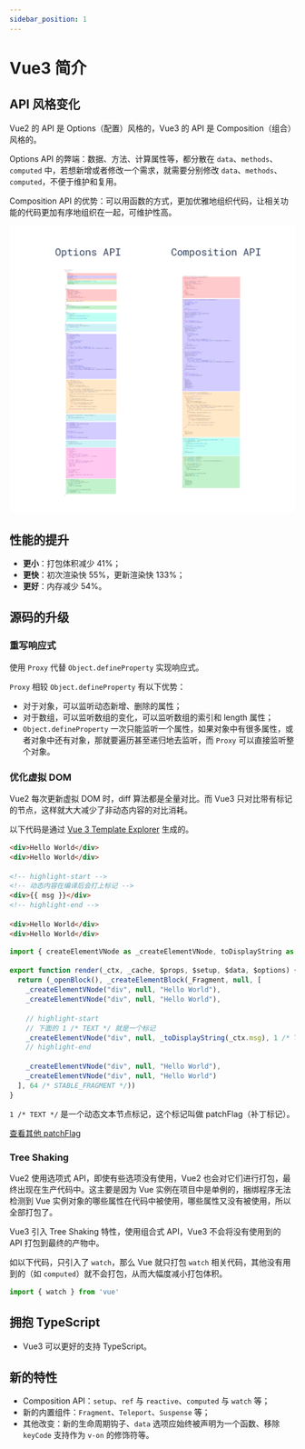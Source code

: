```yaml
---
sidebar_position: 1
---
```


# Vue3 简介

## API 风格变化

Vue2 的 API 是 Options（配置）风格的，Vue3 的 API 是 Composition（组合）风格的。

Options API 的弊端：数据、方法、计算属性等，都分散在 `data`、`methods`、`computed` 中，若想新增或者修改一个需求，就需要分别修改 `data`、`methods`、`computed`，不便于维护和复用。

Composition API 的优势：可以用函数的方式，更加优雅地组织代码，让相关功能的代码更加有序地组织在一起，可维护性高。

![api_style.png](images/api_style.png)

## 性能的提升

- **更小**：打包体积减少 41%；
- **更快**：初次渲染快 55%，更新渲染快 133%；
- **更好**：内存减少 54%。

## 源码的升级

### 重写响应式

使用 `Proxy` 代替 `Object.defineProperty` 实现响应式。

`Proxy` 相较 `Object.defineProperty` 有以下优势：

- 对于对象，可以监听动态新增、删除的属性；
- 对于数组，可以监听数组的变化，可以监听数组的索引和 length 属性；
- `Object.defineProperty` 一次只能监听一个属性，如果对象中有很多属性，或者对象中还有对象，那就要遍历甚至递归地去监听，而 `Proxy` 可以直接监听整个对象。

### 优化虚拟 DOM

Vue2 每次更新虚拟 DOM 时，diff 算法都是全量对比。而 Vue3 只对比带有标记的节点，这样就大大减少了非动态内容的对比消耗。

以下代码是通过 [Vue 3 Template Explorer](https://template-explorer.vuejs.org/) 生成的。

```html title="DOM 节点"
<div>Hello World</div>
<div>Hello World</div>

<!-- highlight-start -->
<!-- 动态内容在编译后会打上标记 -->
<div>{{ msg }}</div>
<!-- highlight-end -->

<div>Hello World</div>
<div>Hello World</div>
```

```js title="Vue3 编译后的 VDOM"
import { createElementVNode as _createElementVNode, toDisplayString as _toDisplayString, Fragment as _Fragment, openBlock as _openBlock, createElementBlock as _createElementBlock } from "vue"

export function render(_ctx, _cache, $props, $setup, $data, $options) {
  return (_openBlock(), _createElementBlock(_Fragment, null, [
    _createElementVNode("div", null, "Hello World"),
    _createElementVNode("div", null, "Hello World"),
    
    // highlight-start
    // 下面的 1 /* TEXT */ 就是一个标记
    _createElementVNode("div", null, _toDisplayString(_ctx.msg), 1 /* TEXT */),
    // highlight-end
    
    _createElementVNode("div", null, "Hello World"),
    _createElementVNode("div", null, "Hello World")
  ], 64 /* STABLE_FRAGMENT */))
}
```

`1 /* TEXT */` 是一个动态文本节点标记，这个标记叫做 patchFlag（补丁标记）。

[查看其他 patchFlag](https://github.com/vuejs/core/blob/main/packages/shared/src/patchFlags.ts)

### Tree Shaking

Vue2 使用选项式 API，即使有些选项没有使用，Vue2 也会对它们进行打包，最终出现在生产代码中。这主要是因为 Vue 实例在项目中是单例的，捆绑程序无法检测到 Vue 实例对象的哪些属性在代码中被使用，哪些属性又没有被使用，所以全部打包了。

Vue3 引入 Tree Shaking 特性，使用组合式 API，Vue3 不会将没有使用到的 API 打包到最终的产物中。

如以下代码，只引入了 `watch`，那么 Vue 就只打包 `watch` 相关代码，其他没有用到的（如 `computed`）就不会打包，从而大幅度减小打包体积。

```js
import { watch } from 'vue'
```

## 拥抱 TypeScript

- Vue3 可以更好的支持 TypeScript。

## 新的特性

- Composition API：`setup`、`ref` 与 `reactive`、`computed` 与 `watch` 等；
- 新的内置组件：`Fragment`、`Teleport`、`Suspense` 等；
- 其他改变：新的生命周期钩子、`data` 选项应始终被声明为一个函数、移除 `keyCode` 支持作为 `v-on` 的修饰符等。
